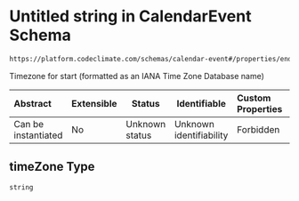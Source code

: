 # Untitled string in CalendarEvent Schema

```txt
https://platform.codeclimate.com/schemas/calendar-event#/properties/end/properties/timeZone
```

Timezone for start (formatted as an IANA Time Zone Database name)


| Abstract            | Extensible | Status         | Identifiable            | Custom Properties | Additional Properties | Access Restrictions | Defined In                                                                                    |
| :------------------ | ---------- | -------------- | ----------------------- | :---------------- | --------------------- | ------------------- | --------------------------------------------------------------------------------------------- |
| Can be instantiated | No         | Unknown status | Unknown identifiability | Forbidden         | Allowed               | none                | [CalendarEvent.schema.json\*](../../schemas/CalendarEvent.schema.json "open original schema") |

## timeZone Type

`string`
